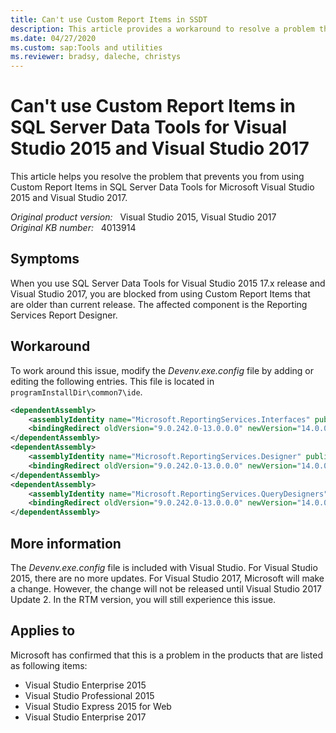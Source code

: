 ```yaml
---
title: Can't use Custom Report Items in SSDT
description: This article provides a workaround to resolve a problem that prevents you from using Custom Report Items in SQL Server Data Tools for Visual Studio 2015 and Visual Studio 2017.
ms.date: 04/27/2020
ms.custom: sap:Tools and utilities
ms.reviewer: bradsy, daleche, christys
---
```

# Can't use Custom Report Items in SQL Server Data Tools for Visual Studio 2015 and Visual Studio 2017

This article helps you resolve the problem that prevents you from using Custom Report Items in SQL Server Data Tools for Microsoft Visual Studio 2015 and Visual Studio 2017.

_Original product version:_ &nbsp; Visual Studio 2015, Visual Studio 2017  
_Original KB number:_ &nbsp; 4013914

## Symptoms

When you use SQL Server Data Tools for Visual Studio 2015 17.x release and Visual Studio 2017, you are blocked from using Custom Report Items that are older than current release. The affected component is the Reporting Services Report Designer.  

## Workaround

To work around this issue, modify the *Devenv.exe.config* file by adding or editing the following entries. This file is located in `programInstallDir\common7\ide`.  

```xml
<dependentAssembly>
    <assemblyIdentity name="Microsoft.ReportingServices.Interfaces" publicKeyToken="89845dcd8080cc91" culture="neutral" />
    <bindingRedirect oldVersion="9.0.242.0-13.0.0.0" newVersion="14.0.0.0"/>
</dependentAssembly>
<dependentAssembly>
    <assemblyIdentity name="Microsoft.ReportingServices.Designer" publicKeyToken="89845dcd8080cc91" culture="neutral" />
    <bindingRedirect oldVersion="9.0.242.0-13.0.0.0" newVersion="14.0.0.0"/>
</dependentAssembly>
<dependentAssembly>
    <assemblyIdentity name="Microsoft.ReportingServices.QueryDesigners" publicKeyToken="89845dcd8080cc91" culture="neutral" />
    <bindingRedirect oldVersion="9.0.242.0-13.0.0.0" newVersion="14.0.0.0"/>
</dependentAssembly>
```

## More information

The *Devenv.exe.config* file is included with Visual Studio. For Visual Studio 2015, there are no more updates. For Visual Studio 2017, Microsoft will make a change. However, the change will not be released until Visual Studio 2017 Update 2. In the RTM version, you will still experience this issue.  

## Applies to

Microsoft has confirmed that this is a problem in the products that are listed as following items:

- Visual Studio Enterprise 2015
- Visual Studio Professional 2015
- Visual Studio Express 2015 for Web
- Visual Studio Enterprise 2017
